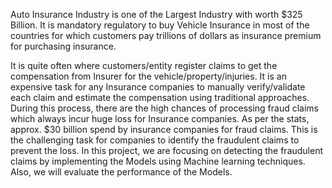 Auto Insurance Industry is one of the Largest Industry with worth $325 Billion. It is mandatory regulatory to buy Vehicle Insurance in most of the countries for which customers pay trillions of dollars as insurance premium for purchasing insurance. 

It is quite often where customers/entity register claims to get the compensation from Insurer for the vehicle/property/injuries. It is an expensive task for any Insurance companies to manually verify/validate each claim and estimate the compensation using traditional approaches. During this process, there are the high chances of processing fraud claims which always incur huge loss for Insurance companies. As per the stats, approx. $30 billion spend by insurance companies for fraud claims. This is the challenging task for companies to identify the fraudulent claims to prevent the loss. 
In this project, we are focusing on detecting the fraudulent claims by implementing the Models using Machine learning techniques. Also, we will evaluate the performance of the Models.
